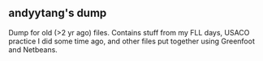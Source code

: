 ## andyytang's dump
Dump for old (>2 yr ago) files. Contains stuff from my FLL days, USACO practice I did some time ago, and other files put together using Greenfoot and Netbeans.
